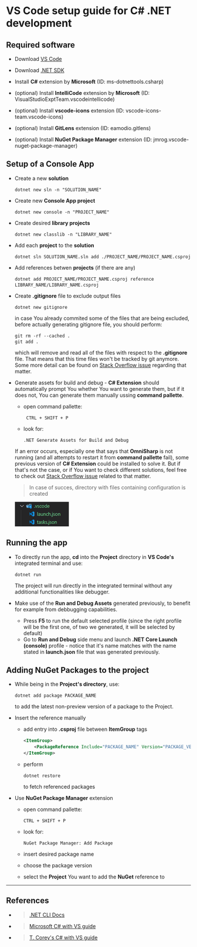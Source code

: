 
# VS Code setup guide for C# .NET development

## Required software

* Download [VS Code](https://code.visualstudio.com/download)

* Download [.NET SDK](https://dotnet.microsoft.com/en-us/download)

* Install **C#** extension by **Microsoft** (ID: ms-dotnettools.csharp)  

* (optional) Install **IntelliCode** extension by **Microsoft** (ID: VisualStudioExptTeam.vscodeintellicode)

* (optional) Install **vscode-icons** extension (ID: vscode-icons-team.vscode-icons)

* (optional) Install **GitLens** extension (ID: eamodio.gitlens)

* (optional) Install **NuGet Package Manager** extension (ID: jmrog.vscode-nuget-package-manager)

## Setup of a Console App

* Create a new **solution**

      dotnet new sln -n "SOLUTION_NAME"

* Create new **Console App project**

      dotnet new console -n "PROJECT_NAME"

* Create desired **library projects**

      dotnet new classlib -n "LIBRARY_NAME"

* Add each **project** to the **solution**

      dotnet sln SOLUTION_NAME.sln add ./PROJECT_NAME/PROJECT_NAME.csproj

* Add references betwen **projects** (if there are any)

      dotnet add PROJECT_NAME/PROJECT_NAME.csproj reference LIBRARY_NAME/LIBRARY_NAME.csproj

* Create **.gitignore** file to exclude output files

      dotnet new gitignore
  in case You already commited some of the files that are being excluded, before actually generating gitignore file, you should perform:

      git rm -rf --cached .
      git add .
  which will remove and read all of the files with respect to the **.gitignore** file. That means that this time files won't be tracked by git anymore. Some more detail can be found on [Stack Overflow issue](https://stackoverflow.com/questions/25436312/gitignore-not-working) regarding that matter.

* Generate assets for build and debug - **C# Extension** should automatically prompt You whether You want to generate them, but if it does not, You can generate them manually ussing **command pallette**.
  * open command pallette:  

         CTRL + SHIFT + P
  * look for:
  
        .NET Generate Assets for Build and Debug
  If an error occurs, especially one that says that **OmniSharp** is not running (and all attempts to restart it from **command pallette** fail), some previous version of **C# Extension** could be installed to solve it. But if that's not the case, or if You want to check different solutions, feel free to check out [Stack Overflow issue](https://stackoverflow.com/questions/62558818/unable-to-generate-assets-to-build-and-debug-omnisharp-server-is-not-running) related to that matter.
  > In case of succes, directory with files containing configuration is created

  ![Generated assets structure](./README_IMAGES/run_debug_assets_files.png)

## Running the app

* To directly run the app, **cd** into the **Project** directory in **VS Code's** integrated terminal and use:

      dotnet run
  The project will run directly in the integrated terminal without any additional functionalities like debugger.

* Make use of the **Run and Debug Assets** generated previously, to benefit for example from debbugging capabilities.
  * Press  **F5** to run the default selected profile (since the right profile will be the first one, of two we generated, it will be selected by default)
  * Go to **Run and Debug** side menu and launch **.NET Core Launch (console)** profile - notice that it's name matches with the name stated in **launch.json** file that was generated previously.

## Adding NuGet Packages to the project

* While being in the **Project's directory**, use:

      dotnet add package PACKAGE_NAME
  to add the latest non-preview version of a package to the Project.

* Insert the reference manually
  * add entry into **.csproj** file between **ItemGroup** tags
  
      ```xml
      <ItemGroup>  
          <PackageReference Include="PACKAGE_NAME" Version="PACKAGE_VERSION" />  
      </ItemGroup>
      ```

  * perform

        dotnet restore

      to fetch referenced packages

* Use **NuGet Package Manager** extension

  * open command pallette:  

        CTRL + SHIFT + P
  * look for:

        NuGet Package Manager: Add Package
  * insert desired package name
  * choose the package version
  * select the **Project** You want to add the **NuGet** reference to

 ---

## References

* >[.NET CLI Docs](https://learn.microsoft.com/en-us/dotnet/core/tools/)  

* > [Microsoft C# with VS guide](https://learn.microsoft.com/en-us/shows/dotnet/get-started-vscode-csharp-net-core-windows)  

* >[T. Corey's C# with VS guide](https://www.youtube.com/watch?v=r5dtl9Uq9V0)
